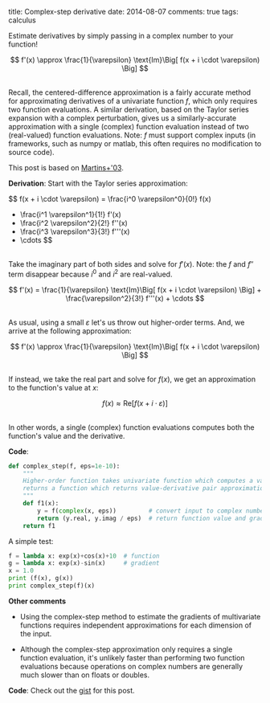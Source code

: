 title: Complex-step derivative
date: 2014-08-07
comments: true
tags: calculus

Estimate derivatives by simply passing in a complex number to your function!

$$
f'(x) \approx \frac{1}{\varepsilon} \text{Im}\Big[ f(x + i \cdot \varepsilon) \Big]
$$

<br/>Recall, the centered-difference approximation is a fairly accurate method for
approximating derivatives of a univariate function $f$, which only requires two
function evaluations. A similar derivation, based on the Taylor series expansion
with a complex perturbation, gives us a similarly-accurate approximation with a
single (complex) function evaluation instead of two (real-valued) function
evaluations. Note: $f$ must support complex inputs (in frameworks, such as numpy
or matlab, this often requires no modification to source code).

This post is based on
[Martins+'03](http://mdolab.engin.umich.edu/sites/default/files/Martins2003CSD.pdf).

**Derivation**: Start with the Taylor series approximation:

$$
f(x + i \cdot \varepsilon) =
  \frac{i^0 \varepsilon^0}{0!} f(x)
+ \frac{i^1 \varepsilon^1}{1!} f'(x)
+ \frac{i^2 \varepsilon^2}{2!} f''(x)
+ \frac{i^3 \varepsilon^3}{3!} f'''(x)
+ \cdots
$$

<br/>Take the imaginary part of both sides and solve for $f'(x)$. Note: the $f$ and
$f''$ term disappear because $i^0$ and $i^2$ are real-valued.

$$
f'(x) = \frac{1}{\varepsilon} \text{Im}\Big[ f(x + i \cdot \varepsilon) \Big] + \frac{\varepsilon^2}{3!} f'''(x) + \cdots
$$

<br/>As usual, using a small $\varepsilon$ let's us throw out higher-order
terms. And, we arrive at the following approximation:

$$
f'(x) \approx \frac{1}{\varepsilon} \text{Im}\Big[ f(x + i \cdot \varepsilon) \Big]
$$

<br/>If instead, we take the real part and solve for $f(x)$, we get an approximation
to the function's value at $x$:

$$
f(x) \approx \text{Re}\Big[ f(x + i \cdot \varepsilon) \Big]
$$

<br/>In other words, a single (complex) function evaluations computes both the
function's value and the derivative.

**Code**:
```python
def complex_step(f, eps=1e-10):
    """
    Higher-order function takes univariate function which computes a value and
    returns a function which returns value-derivative pair approximation.
    """
    def f1(x):
        y = f(complex(x, eps))         # convert input to complex number
        return (y.real, y.imag / eps)  # return function value and gradient
    return f1
```

A simple test:
```python
f = lambda x: exp(x)+cos(x)+10  # function
g = lambda x: exp(x)-sin(x)     # gradient
x = 1.0
print (f(x), g(x))
print complex_step(f)(x)
```


**Other comments**

- Using the complex-step method to estimate the gradients of multivariate
  functions requires independent approximations for each dimension of the
  input.

- Although the complex-step approximation only requires a single function
  evaluation, it's unlikely faster than performing two function evaluations
  because operations on complex numbers are generally much slower than on floats
  or doubles.


**Code**: Check out the
[gist](https://gist.github.com/timvieira/3d3db3e5e78e17cdd103) for this post.
